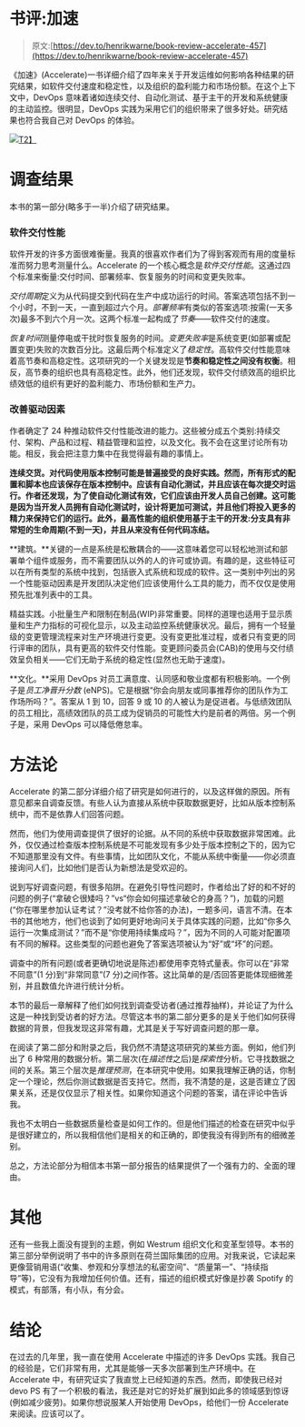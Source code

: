# 书评:加速

> 原文:[https://dev.to/henrikwarne/book-review-accelerate-457](https://dev.to/henrikwarne/book-review-accelerate-457)

《加速》(Accelerate)一书详细介绍了四年来关于开发运维如何影响各种结果的研究结果，如软件交付速度和稳定性，以及组织的盈利能力和市场份额。在这个上下文中，DevOps 意味着诸如连续交付、自动化测试、基于主干的开发和系统健康的主动监控。很明显，DevOps 实践为采用它们的组织带来了很多好处。研究结果也符合我自己对 DevOps 的体验。

[![](../Images/dfad7549abe15eb7bb83fd666369df91.png)T2】](https://henrikwarne1.files.wordpress.com/2019/05/dsc_0835.jpg)

# [](#findings)调查结果

本书的第一部分(略多于一半)介绍了研究结果。

### [](#software-delivery-performance)软件交付性能

软件开发的许多方面很难衡量。我真的很喜欢作者们为了得到客观而有用的度量标准而努力思考测量什么。Accelerate 的一个核心概念是*软件交付性能*。这通过四个标准来衡量:交付时间、部署频率、恢复服务的时间和变更失败率。

*交付周期*定义为从代码提交到代码在生产中成功运行的时间。答案选项包括不到一个小时，不到一天，一直到超过六个月。*部署频率*有类似的答案选项:按需(一天多次)最多不到六个月一次。这两个标准一起构成了*节奏*——软件交付的速度。

*恢复时间*测量停电或干扰时恢复服务的时间。*变更失败率*是系统变更(如部署或配置变更)失败的次数百分比。这最后两个标准定义了*稳定性*。高软件交付性能意味着高节奏和高稳定性。这项研究的一个关键发现是**节奏和稳定性之间没有权衡**。相反，高节奏的组织也具有高稳定性。此外，他们还发现，软件交付绩效高的组织比绩效低的组织有更好的盈利能力、市场份额和生产力。

### [](#improvement-drivers)改善驱动因素

作者确定了 24 种推动软件交付性能改进的能力。这些被分成五个类别:持续交付、架构、产品和过程、精益管理和监控，以及文化。我不会在这里讨论所有功能。相反，我会把注意力集中在我觉得最有趣的事情上。

**连续交货。对代码使用版本控制可能是普遍接受的良好实践。然而，所有形式的配置和脚本也应该保存在版本控制中。应该有自动化测试，并且应该在每次提交时运行。作者还发现，为了使自动化测试有效，它们应该由开发人员自己创建。这可能是因为当开发人员拥有自动化测试时，设计将更加可测试，并且他们将投入更多的精力来保持它们的运行。此外，最高性能的组织使用基于主干的开发:分支具有非常短的生命周期(不到一天)，并且从来没有任何代码冻结。**

**建筑。**关键的一点是系统是松散耦合的——这意味着您可以轻松地测试和部署单个组件或服务，而不需要团队以外的人的许可或协调。有趣的是，这些特征可以在所有类型的系统中找到，包括嵌入式系统和现成的软件。这一类别中列出的另一个性能驱动因素是开发团队决定他们应该使用什么工具的能力，而不仅仅是使用预先批准列表中的工具。

精益实践。小批量生产和限制在制品(WIP)非常重要。同样的道理也适用于显示质量和生产力指标的可视化显示，以及主动监控系统健康状况。最后，拥有一个轻量级的变更管理流程来对生产环境进行变更。没有变更批准过程，或者只有变更的同行评审的团队，具有更高的软件交付性能。变更顾问委员会(CAB)的使用与交付绩效呈负相关——它们无助于系统的稳定性(显然也无助于速度)。

**文化。**采用 DevOps 对员工满意度、认同感和敬业度都有积极影响。一个例子是*员工净晋升分数* (eNPS)。它是根据“你会向朋友或同事推荐你的团队作为工作场所吗？”。答案从 1 到 10，回答 9 或 10 的人被认为是促进者。与低绩效团队的员工相比，高绩效团队的员工成为促销员的可能性大约是前者的两倍。另一个例子是，采用 DevOps 可以降低倦怠率。

# [](#methodology)方法论

Accelerate 的第二部分详细介绍了研究是如何进行的，以及这样做的原因。所有意见都来自调查反馈。有些人认为直接从系统中获取数据更好，比如从版本控制系统中，而不是依靠人们回答问题。

然而，他们为使用调查提供了很好的论据。从不同的系统中获取数据非常困难。此外，仅仅通过检查版本控制系统是不可能发现有多少处于版本控制之下的，因为它不知道那里没有文件。有些事情，比如团队文化，不能从系统中衡量——你必须直接询问人们，比如他们是否认为新想法是受欢迎的。

说到写好调查问题，有很多陷阱。在避免引导性问题时，作者给出了好的和不好的问题的例子(“拿破仑很矮吗？”vs“你会如何描述拿破仑的身高？”)，加载的问题(“你在哪里参加认证考试？”没考就不给你答的办法)，一题多问，语言不清。在本书的其他地方，他们也谈到了如何更好地询问关于具体实践的问题，比如“你多久运行一次集成测试？”而不是“你使用持续集成吗？”，因为不同的人可能对配置项有不同的解释。这些类型的问题也避免了答案选项被认为“好”或“坏”的问题。

调查中的所有问题(或者更确切地说是陈述)都使用李克特式量表。你可以在“非常不同意”(1 分)到“非常同意”(7 分)之间作答。这比简单的是/否回答更能体现细微差别，并且数值允许进行统计分析。

本节的最后一章解释了他们如何找到调查受访者(通过推荐抽样)，并论证了为什么这是一种找到受访者的好方法。尽管这本书的第二部分更多的是关于他们如何获得数据的背景，但我发现这非常有趣，尤其是关于写好调查问题的那一章。

在阅读了第二部分和附录之后，我仍然不清楚这项研究的某些方面。例如，他们列出了 6 种常用的数据分析。第二层次(在*描述性*之后)是*探索性*分析。它寻找数据之间的关系。第三个层次是*推理预测*，在本研究中使用。如果我理解正确的话，你制定一个理论，然后你测试数据是否支持它。然而，我不清楚的是，这是否建立了因果关系，还是仅仅显示了相关性。如果你知道这个问题的答案，请在评论中告诉我。

我也不太明白一些数据质量检查是如何工作的。但是他们描述的检查在研究中似乎是很好建立的，所以我相信他们是相关的和正确的，即使我没有得到所有的细微差别。

总之，方法论部分为相信本书第一部分报告的结果提供了一个强有力的、全面的理由。

# [](#other)其他

还有一些我上面没有提到的主题，例如 Westrum 组织文化和变革型领导。本书的第三部分举例说明了书中的许多原则在荷兰国际集团的应用。对我来说，它读起来更像营销用语(“收集、参观和分享想法的私密空间”、“质量第一”、“持续指导”等)，它没有为我增加任何价值。还有，描述的组织模式好像是抄袭 Spotify 的模式，有部落，有小队，有分会。

# [](#conclusion)结论

在过去的几年里，我一直在使用 Accelerate 中描述的许多 DevOps 实践。我自己的经验是，它们非常有用，尤其是能够一天多次部署到生产环境中。在 Accelerate 中，有研究证实了我直觉上已经知道的东西。然而，即使我已经对 devo PS 有了一个积极的看法，我还是对它的好处扩展到如此多的领域感到惊讶(例如减少疲劳)。如果你想说服某人开始使用 DevOps，给他们一份 Accelerate 来阅读。应该可以了。
